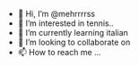 - 👋 Hi, I’m @mehrrrrss
- 👀 I’m interested in tennis..
- 🌱 I’m currently learning italian
- 💞️ I’m looking to collaborate on 
- 📫 How to reach me ...

<!---
mehrrrrss/mehrrrrss is a ✨ special ✨ repository because its `README.md` (this file) appears on your GitHub profile.
You can click the Preview link to take a look at your changes.
--->
